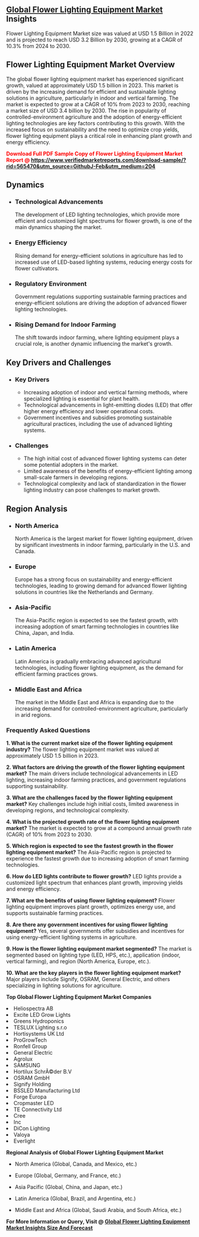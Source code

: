 <h2><a href="https://www.verifiedmarketreports.com/download-sample/?rid=565470&amp;utm_source=GithubJ&amp;utm_medium=204" target="_blank">Global Flower Lighting Equipment Market</a> Insights</h2><p>Flower Lighting Equipment Market size was valued at USD 1.5 Billion in 2022 and is projected to reach USD 3.2 Billion by 2030, growing at a CAGR of 10.3% from 2024 to 2030.</p><p> <h2>Flower Lighting Equipment Market Overview</h2> <p>The global flower lighting equipment market has experienced significant growth, valued at approximately USD 1.5 billion in 2023. This market is driven by the increasing demand for efficient and sustainable lighting solutions in agriculture, particularly in indoor and vertical farming. The market is expected to grow at a CAGR of 10% from 2023 to 2030, reaching a market size of USD 3.4 billion by 2030. The rise in popularity of controlled-environment agriculture and the adoption of energy-efficient lighting technologies are key factors contributing to this growth. With the increased focus on sustainability and the need to optimize crop yields, flower lighting equipment plays a critical role in enhancing plant growth and energy efficiency.</p> <p><strong><p><span class=""><span style="color: #ff0000;"><strong>Download Full PDF Sample Copy of Flower Lighting Equipment Market Report</strong> @ </span><a href="https://www.verifiedmarketreports.com/download-sample/?rid=565470&amp;utm_source=GithubJ-Feb&amp;utm_medium=204" target="_blank">https://www.verifiedmarketreports.com/download-sample/?rid=565470&amp;utm_source=GithubJ-Feb&amp;utm_medium=204</a></span></p></strong></p> <h2>Dynamics</h2> <ul> <li><h3>Technological Advancements</h3> The development of LED lighting technologies, which provide more efficient and customized light spectrums for flower growth, is one of the main dynamics shaping the market.</li> <li><h3>Energy Efficiency</h3> Rising demand for energy-efficient solutions in agriculture has led to increased use of LED-based lighting systems, reducing energy costs for flower cultivators.</li> <li><h3>Regulatory Environment</h3> Government regulations supporting sustainable farming practices and energy-efficient solutions are driving the adoption of advanced flower lighting technologies.</li> <li><h3>Rising Demand for Indoor Farming</h3> The shift towards indoor farming, where lighting equipment plays a crucial role, is another dynamic influencing the market's growth.</li> </ul> <h2>Key Drivers and Challenges</h2> <ul> <li><h3>Key Drivers</h3> <ul> <li>Increasing adoption of indoor and vertical farming methods, where specialized lighting is essential for plant health.</li> <li>Technological advancements in light-emitting diodes (LED) that offer higher energy efficiency and lower operational costs.</li> <li>Government incentives and subsidies promoting sustainable agricultural practices, including the use of advanced lighting systems.</li> </ul> </li> <li><h3>Challenges</h3> <ul> <li>The high initial cost of advanced flower lighting systems can deter some potential adopters in the market.</li> <li>Limited awareness of the benefits of energy-efficient lighting among small-scale farmers in developing regions.</li> <li>Technological complexity and lack of standardization in the flower lighting industry can pose challenges to market growth.</li> </ul> </li> </ul> <h2>Region Analysis</h2> <ul> <li><h3>North America</h3> North America is the largest market for flower lighting equipment, driven by significant investments in indoor farming, particularly in the U.S. and Canada.</li> <li><h3>Europe</h3> Europe has a strong focus on sustainability and energy-efficient technologies, leading to growing demand for advanced flower lighting solutions in countries like the Netherlands and Germany.</li> <li><h3>Asia-Pacific</h3> The Asia-Pacific region is expected to see the fastest growth, with increasing adoption of smart farming technologies in countries like China, Japan, and India.</li> <li><h3>Latin America</h3> Latin America is gradually embracing advanced agricultural technologies, including flower lighting equipment, as the demand for efficient farming practices grows.</li> <li><h3>Middle East and Africa</h3> The market in the Middle East and Africa is expanding due to the increasing demand for controlled-environment agriculture, particularly in arid regions.</li> </ul> <h3>Frequently Asked Questions</h3> <p><strong>1. What is the current market size of the flower lighting equipment industry?</strong> The flower lighting equipment market was valued at approximately USD 1.5 billion in 2023.</p> <p><strong>2. What factors are driving the growth of the flower lighting equipment market?</strong> The main drivers include technological advancements in LED lighting, increasing indoor farming practices, and government regulations supporting sustainability.</p> <p><strong>3. What are the challenges faced by the flower lighting equipment market?</strong> Key challenges include high initial costs, limited awareness in developing regions, and technological complexity.</p> <p><strong>4. What is the projected growth rate of the flower lighting equipment market?</strong> The market is expected to grow at a compound annual growth rate (CAGR) of 10% from 2023 to 2030.</p> <p><strong>5. Which region is expected to see the fastest growth in the flower lighting equipment market?</strong> The Asia-Pacific region is projected to experience the fastest growth due to increasing adoption of smart farming technologies.</p> <p><strong>6. How do LED lights contribute to flower growth?</strong> LED lights provide a customized light spectrum that enhances plant growth, improving yields and energy efficiency.</p> <p><strong>7. What are the benefits of using flower lighting equipment?</strong> Flower lighting equipment improves plant growth, optimizes energy use, and supports sustainable farming practices.</p> <p><strong>8. Are there any government incentives for using flower lighting equipment?</strong> Yes, several governments offer subsidies and incentives for using energy-efficient lighting systems in agriculture.</p> <p><strong>9. How is the flower lighting equipment market segmented?</strong> The market is segmented based on lighting type (LED, HPS, etc.), application (indoor, vertical farming), and region (North America, Europe, etc.).</p> <p><strong>10. What are the key players in the flower lighting equipment market?</strong> Major players include Signify, OSRAM, General Electric, and others specializing in lighting solutions for agriculture.</p> </p><p><strong>Top Global Flower Lighting Equipment Market Companies</strong></p><div data-test-id=""><p><li>Heliospectra AB</li><li> Excite LED Grow Lights</li><li> Greens Hydroponics</li><li> TESLUX Lighting s.r.o</li><li> Hortisystems UK Ltd</li><li> ProGrowTech</li><li> Ronfell Group</li><li> General Electric</li><li> Agrolux</li><li> SAMSUNG</li><li> Hortilux SchrÃ©der B.V</li><li> OSRAM GmbH</li><li> Signify Holding</li><li> BSSLED Manufacturing Ltd</li><li> Forge Europa</li><li> Cropmaster LED</li><li> TE Connectivity Ltd</li><li> Cree</li><li> Inc</li><li> DiCon Lighting</li><li> Valoya</li><li> Everlight</li></p><div><strong>Regional Analysis of&nbsp;Global Flower Lighting Equipment Market</strong></div><ul><li dir="ltr"><p dir="ltr">North America&nbsp;(Global, Canada, and Mexico, etc.)</p></li><li dir="ltr"><p dir="ltr">Europe (Global, Germany, and France, etc.)</p></li><li dir="ltr"><p dir="ltr">Asia Pacific&nbsp;(Global, China, and Japan, etc.)</p></li><li dir="ltr"><p dir="ltr">Latin America&nbsp;(Global, Brazil, and Argentina, etc.)</p></li><li dir="ltr">Middle East and Africa&nbsp;(Global, Saudi Arabia, and South Africa, etc.)</li></ul><p><strong>For More Information or Query, Visit @&nbsp;</strong><strong><a href="https://www.verifiedmarketreports.com/product/flower-lighting-equipment-market/?utm_source=GithubJ&amp;utm_medium=204" target="_blank">Global Flower Lighting Equipment Market Insights Size And Forecast</a></strong></p></div>
